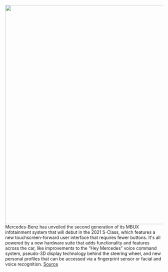<img src='https://cdn.vox-cdn.com/thumbor/Gb7Czd--yJzY54lJ326oKkvZKXk=/0x0:3351x2240/1200x800/filters:focal(1408x852:1944x1388)/cdn.vox-cdn.com/uploads/chorus_image/image/67029626/20C0324_017.0.jpg' width='700px' /><br/>
Mercedes-Benz has unveiled the second generation of its MBUX infotainment system that will debut in the 2021 S-Class, which features a new touchscreen-forward user interface that requires fewer buttons. It's all powered by a new hardware suite that adds functionality and features across the car, like improvements to the “Hey Mercedes” voice command system, pseudo-3D display technology behind the steering wheel, and new personal profiles that can be accessed via a fingerprint sensor or facial and voice recognition.
<a href='https://www.theverge.com/2020/7/8/21316700/mercedes-benz-mbux-second-generation-infotainment-system-touchscreen-hey-mercedes'> Source <a/>